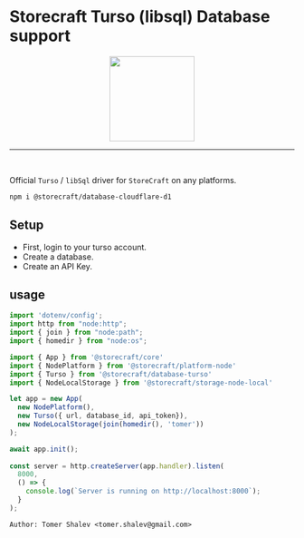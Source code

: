 # Storecraft Turso (libsql) Database support

<div style="text-align:center">
  <img src='https://storecraft.app/storecraft-color.svg' 
       height='150px' />
</div><hr/><br/>

Official `Turso` / `libSql` driver for `StoreCraft` on any platforms.

```bash
npm i @storecraft/database-cloudflare-d1
```

## Setup

- First, login to your turso account.
- Create a database.
- Create an API Key.


## usage

```js
import 'dotenv/config';
import http from "node:http";
import { join } from "node:path";
import { homedir } from "node:os";

import { App } from '@storecraft/core'
import { NodePlatform } from '@storecraft/platform-node'
import { Turso } from '@storecraft/database-turso'
import { NodeLocalStorage } from '@storecraft/storage-node-local'

let app = new App(
  new NodePlatform(),
  new Turso({ url, database_id, api_token}),
  new NodeLocalStorage(join(homedir(), 'tomer'))
);

await app.init();
 
const server = http.createServer(app.handler).listen(
  8000,
  () => {
    console.log(`Server is running on http://localhost:8000`);
  }
); 

```

```text
Author: Tomer Shalev <tomer.shalev@gmail.com>
```